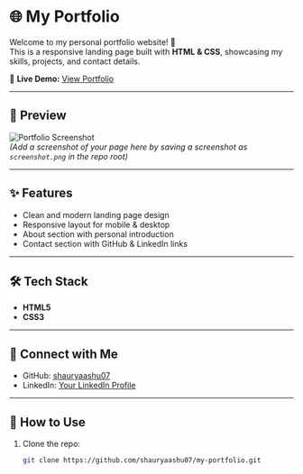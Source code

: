 # 🌐 My Portfolio

Welcome to my personal portfolio website! 🚀  
This is a responsive landing page built with **HTML & CSS**, showcasing my skills, projects, and contact details.  

🔗 **Live Demo:** [View Portfolio](https://shauryaashu07.github.io/my-portfolio/)  

---

## 📸 Preview
![Portfolio Screenshot](./screenshot.png)  
*(Add a screenshot of your page here by saving a screenshot as `screenshot.png` in the repo root)*

---

## ✨ Features
- Clean and modern landing page design  
- Responsive layout for mobile & desktop  
- About section with personal introduction  
- Contact section with GitHub & LinkedIn links  

---

## 🛠️ Tech Stack
- **HTML5**  
- **CSS3**  

---

## 🔗 Connect with Me
- GitHub: [shauryaashu07](https://github.com/shauryaashu07)  
- LinkedIn: [Your LinkedIn Profile](https://www.linkedin.com/in/your-link)  

---

## 📌 How to Use
1. Clone the repo:
   ```bash
   git clone https://github.com/shauryaashu07/my-portfolio.git
